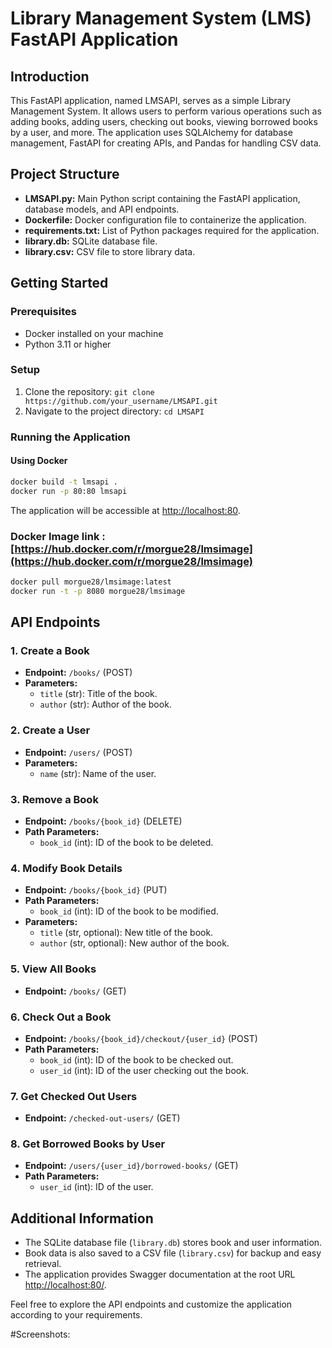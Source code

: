 # Library Management System (LMS) FastAPI Application

## Introduction
This FastAPI application, named LMSAPI, serves as a simple Library Management System. It allows users to perform various operations such as adding books, adding users, checking out books, viewing borrowed books by a user, and more. The application uses SQLAlchemy for database management, FastAPI for creating APIs, and Pandas for handling CSV data.

## Project Structure
- **LMSAPI.py:** Main Python script containing the FastAPI application, database models, and API endpoints.
- **Dockerfile:** Docker configuration file to containerize the application.
- **requirements.txt:** List of Python packages required for the application.
- **library.db:** SQLite database file.
- **library.csv:** CSV file to store library data.

## Getting Started

### Prerequisites
- Docker installed on your machine
- Python 3.11 or higher

### Setup
1. Clone the repository: `git clone https://github.com/your_username/LMSAPI.git`
2. Navigate to the project directory: `cd LMSAPI`

### Running the Application
#### Using Docker
```bash
docker build -t lmsapi .
docker run -p 80:80 lmsapi
```
The application will be accessible at [http://localhost:80](http://localhost:80).

### Docker Image link : [https://hub.docker.com/r/morgue28/lmsimage](https://hub.docker.com/r/morgue28/lmsimage)

```bash
docker pull morgue28/lmsimage:latest
docker run -t -p 8080 morgue28/lmsimage
```

## API Endpoints
### 1. Create a Book
- **Endpoint:** `/books/` (POST)
- **Parameters:**
  - `title` (str): Title of the book.
  - `author` (str): Author of the book.

### 2. Create a User
- **Endpoint:** `/users/` (POST)
- **Parameters:**
  - `name` (str): Name of the user.

### 3. Remove a Book
- **Endpoint:** `/books/{book_id}` (DELETE)
- **Path Parameters:**
  - `book_id` (int): ID of the book to be deleted.

### 4. Modify Book Details
- **Endpoint:** `/books/{book_id}` (PUT)
- **Path Parameters:**
  - `book_id` (int): ID of the book to be modified.
- **Parameters:**
  - `title` (str, optional): New title of the book.
  - `author` (str, optional): New author of the book.

### 5. View All Books
- **Endpoint:** `/books/` (GET)

### 6. Check Out a Book
- **Endpoint:** `/books/{book_id}/checkout/{user_id}` (POST)
- **Path Parameters:**
  - `book_id` (int): ID of the book to be checked out.
  - `user_id` (int): ID of the user checking out the book.

### 7. Get Checked Out Users
- **Endpoint:** `/checked-out-users/` (GET)

### 8. Get Borrowed Books by User
- **Endpoint:** `/users/{user_id}/borrowed-books/` (GET)
- **Path Parameters:**
  - `user_id` (int): ID of the user.

## Additional Information
- The SQLite database file (`library.db`) stores book and user information.
- Book data is also saved to a CSV file (`library.csv`) for backup and easy retrieval.
- The application provides Swagger documentation at the root URL [http://localhost:80/](http://localhost:80/).

Feel free to explore the API endpoints and customize the application according to your requirements.

#Screenshots:
